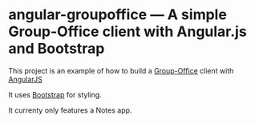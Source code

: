 # angular-groupoffice — A simple Group-Office client with Angular.js and Bootstrap

This project is an example of how to build a [Group-Office](https://www.group-office.com) client with [AngularJS](http://angularjs.org/)

It uses [Bootstrap](http://getbootstrap.com) for styling.

It currenty only features a Notes app.
